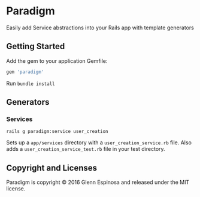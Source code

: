 # Paradigm

Easily add Service abstractions into your Rails app with template generators

## Getting Started

Add the gem to your application Gemfile:

```ruby
gem 'paradigm'
```

Run `bundle install`

## Generators

### Services

```
rails g paradigm:service user_creation
```

Sets up a `app/services` directory with a `user_creation_service.rb` file. Also adds a `user_creation_service_test.rb` file in your test directory.


## Copyright and Licenses

Paradigm is copyright © 2016 Glenn Espinosa and released under the MIT license.
